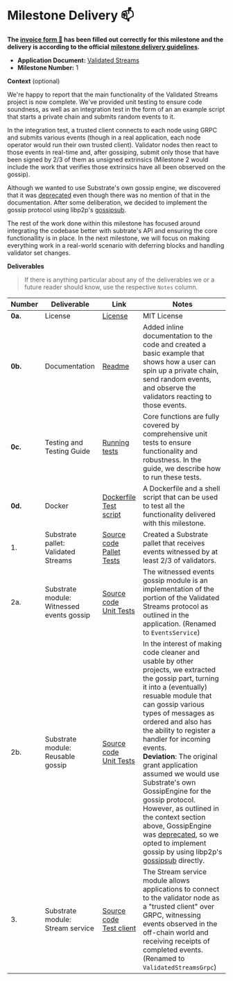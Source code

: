 # Milestone Delivery :mailbox:

**The [invoice form :pencil:](https://docs.google.com/forms/d/e/1FAIpQLSfmNYaoCgrxyhzgoKQ0ynQvnNRoTmgApz9NrMp-hd8mhIiO0A/viewform) has been filled out correctly for this milestone and the delivery is according to the official [milestone delivery guidelines](https://github.com/w3f/Grants-Program/blob/master/docs/Support%20Docs/milestone-deliverables-guidelines.md).**

- **Application Document:** [Validated Streams](https://github.com/w3f/Grants-Program/blob/master/applications/validated-streams.md)
- **Milestone Number:** 1

**Context** (optional)

We're happy to report that the main functionality of the Validated Streams project is now complete. We've provided unit testing to ensure code soundness, as well as an integration test in the form of an an example script that starts a private chain and submits random events to it.

In the integration test, a trusted client connects to each node using GRPC and submits various events (though in a real application, each node operator would run their own trusted client). Validator nodes then react to those events in real-time and, after gossiping, submit only those that have been signed by 2/3 of them as unsigned extrinsics (Milestone 2 would include the work that verifies those extrinsics have all been observed on the gossip).

Although we wanted to use Substrate's own gossip engine, we discovered that it was [deprecated](https://github.com/paritytech/substrate/issues/13187#issuecomment-1398131943) even though there was no mention of that in the documentation. After some deliberation, we decided to implement the gossip protocol using libp2p's [gossipsub](https://docs.rs/libp2p/latest/libp2p/gossipsub/index.html).

The rest of the work done within this milestone has focused around integrating the codebase better with subtrate's API and ensuring the core functionallity is in place. In the next milestone, we will focus on making everything work in a real-world scenario with deferring blocks and handling validator set changes.

**Deliverables**

> If there is anything particular about any of the deliverables we or a future reader should know, use the respective `Notes` column.

| Number  | Deliverable                               | Link                                                                                                                                                                                                                                        | Notes                                                                                                                                                                                                                                                                                                                                                                                                                                                                                                                                                                                                                                                                                                       |
| ------- | ----------------------------------------- | ------------------------------------------------------------------------------------------------------------------------------------------------------------------------------------------------------------------------------------------- | ----------------------------------------------------------------------------------------------------------------------------------------------------------------------------------------------------------------------------------------------------------------------------------------------------------------------------------------------------------------------------------------------------------------------------------------------------------------------------------------------------------------------------------------------------------------------------------------------------------------------------------------------------------------------------------------------------------- |
| **0a.** | License                                   | [License](https://github.com/comrade-coop/validated-streams/blob/main/LICENSE)                                                                                                                                                              | MIT License                                                                                                                                                                                                                                                                                                                                                                                                                                                                                                                                                                                                                                                                                                 |
| **0b.** | Documentation                             | [Readme](https://github.com/comrade-coop/validated-streams/blob/main/README.md)                                                                                                                                                             | Added inline documentation to the code and created a basic example that shows how a user can spin up a private chain, send random events, and observe the validators reacting to those events.                                                                                                                                                                                                                                                                                                                                                                                                                                                                                                              |
| **0c.** | Testing and Testing Guide                 | [Running tests](https://github.com/comrade-coop/validated-streams/blob/main/README.md#testing)                                                                                                                                              | Core functions are fully covered by comprehensive unit tests to ensure functionality and robustness. In the guide, we describe how to run these tests.                                                                                                                                                                                                                                                                                                                                                                                                                                                                                                                                                      |
| **0d.** | Docker                                    | [Dockerfile](https://github.com/comrade-coop/validated-streams/blob/main/Dockerfile) <br> [Test script](https://github.com/comrade-coop/validated-streams/blob/main/scripts/run-example.sh)                                                 | A Dockerfile and a shell script that can be used to test all the functionality delivered with this milestone.                                                                                                                                                                                                                                                                                                                                                                                                                                                                                                                                                                                               |
| 1.      | Substrate pallet: Validated Streams       | [Source code](https://github.com/comrade-coop/validated-streams/blob/main/pallet/src/lib.rs) <br> [Pallet Tests](https://github.com/comrade-coop/validated-streams/blob/main/pallet/src/tests.rs)                                           | Created a Substrate pallet that receives events witnessed by at least 2/3 of validators.                                                                                                                                                                                                                                                                                                                                                                                                                                                                                                                                                                                                                    |
| 2a.     | Substrate module: Witnessed events gossip | [Source code](https://github.com/comrade-coop/validated-streams/blob/main/node/src/streams/services/events/mod.rs) <br> [Unit Tests](https://github.com/comrade-coop/validated-streams/blob/main/node/src/streams/services/events/tests.rs) | The witnessed events gossip module is an implementation of the portion of the Validated Streams protocol as outlined in the application. (Renamed to `EventsService`)                                                                                                                                                                                                                                                                                                                                                                                                                                                                                                                                       |
| 2b.     | Substrate module: Reusable gossip         | [Source code](https://github.com/comrade-coop/validated-streams/blob/main/node/src/streams/gossip/mod.rs) <br> [Unit Tests](https://github.com/comrade-coop/validated-streams/blob/main/node/src/streams/gossip/tests.rs)                   | In the interest of making code cleaner and usable by other projects, we extracted the gossip part, turning it into a (eventually) resuable module that can gossip various types of messages as ordered and also has the ability to register a handler for incoming events. <br> **Deviation**: The original grant application assumed we would use Substrate's own GossipEngine for the gossip protocol. However, as outlined in the context section above, GossipEngine was [deprecated](https://github.com/paritytech/substrate/issues/13187#issuecomment-1398131943), so we opted to implement gossip by using libp2p's [gossipsub](https://docs.rs/libp2p/latest/libp2p/gossipsub/index.html) directly. |
| 3.      | Substrate module: Stream service          | [Source code](https://github.com/comrade-coop/validated-streams/blob/main/node/src/streams/server/mod.rs) <br> [Test client](https://github.com/comrade-coop/validated-streams/blob/main/scripts/run-example.sh#L39)                        | The Stream service module allows applications to connect to the validator node as a "trusted client" over GRPC, witnessing events observed in the off-chain world and receiving receipts of completed events. (Renamed to `ValidatedStreamsGrpc`)                                                                                                                                                                                                                                                                                                                                                                                                                                                           |
